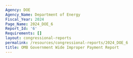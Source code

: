 ```yaml
---
Agency: DOE
Agency_Name: Department of Energy
Fiscal_Year: 2024
Page_Name: 2024_DOE_6
Report_Id: '6'
Requirements: []
layout: congressional-reports
permalink: /resources/congressional-reports/2024_DOE_6
title: OMB Government Wide Improper Payment Report
---
```

